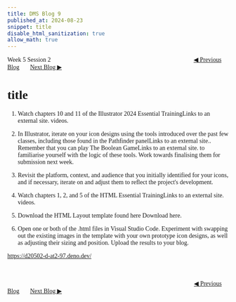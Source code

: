 ```yaml
---
title: DMS Blog 9
published_at: 2024-08-23
snippet: title
disable_html_sanitization: true
allow_math: true
---
```

<font face="Times New Roman">
Week 5 Session 2
<a href="https://d20502-d-dms1-blog-38.deno.dev/eighth-blog-post" class="button" style="margin-left:23em">◀︎ Previous Blog</a>&nbsp;&nbsp;&nbsp;&nbsp;&nbsp;&nbsp;
<a href="https://d20502-d-dms1-blog-38.deno.dev/tenth-blog-post" class="button">Next Blog ▶︎</a>

# title


1. Watch chapters 10 and 11 of the Illustrator 2024 Essential TrainingLinks to an external site. videos.

2. In Illustrator, iterate on your icon designs using the tools introduced over the past few classes, including those found in the Pathfinder panelLinks to an external site.. Remember that you can play The Boolean GameLinks to an external site. to familiarise yourself with the logic of these tools. Work towards finalising them for submission next week.

3. Revisit the platform, context, and audience that you initially identified for your icons, and if necessary, iterate on and adjust them to reflect the project's development.

4. Watch chapters 1, 2, and 5 of the HTML Essential TrainingLinks to an external site. videos. 

5. Download the HTML Layout template found here Download here. 

6. Open one or both of the .html files in Visual Studio Code. Experiment with swapping out the existing images in the template with your own prototype icon designs, as well as adjusting their sizing and position. Upload the results to your blog.


https://d20502-d-at2-97.deno.dev/

<br></br>
<a href="https://d20502-d-dms1-blog-38.deno.dev/eighth-blog-post" class="button" style="margin-left:30.35em">◀︎ Previous Blog</a>&nbsp;&nbsp;&nbsp;&nbsp;&nbsp;&nbsp;
<a href="https://d20502-d-dms1-blog-38.deno.dev/tenth-blog-post" class="button">Next Blog ▶︎</a>
</font>